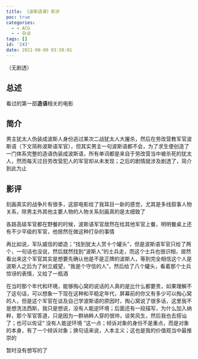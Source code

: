 ```yaml
---
title: 《波斯语课》影评
poc: true
categories:
  - - ACG
  - - 杂谈
tags: []
id: '243'
date: 2021-08-09 03:58:01
---
```


（无剧透）

## 总述

看过的第一部**造语**相关的电影

## 简介

男主犹太人伪装成波斯人身份逃过某次二战犹太人大屠杀，然后在劳改营教军官波斯语（下文简称波斯语军官），但其实男主一句波斯语都不会，为了求生便创造了一门体系完整的造语伪装成波斯语，所有单词都是来自于劳改营当中被杀死的犹太人，然而每天过目劳改营犯人的军官却从未发现；之后的剧情就涉及剧透了，简介到此为止

## 影评

刻画真实的战争片有很多，这部电影给了我耳目一新的感觉，尤其是多线叙事人物关系，除男主外其他主要人物的人物关系刻画真的是太细致了

各路高级军官都在野餐的时候，波斯语军官居然在给其他军官上餐，明明餐桌上还有不少平级的军官，他居然在做这种打杂的事情

再比如说，军队威信的塑造；“找到犹太人赏十个罐头”，但是波斯语军官只给了两个，一句话也没说，然后就然找到“波斯人”的士兵走，而这个士兵也很识相，居然看出来这个军官其实是想要先确认他是不是正牌的波斯人，等到完全相信这个人是波斯人之后为了树立威望，“我是个守信的人”，然后给了八个罐头，看着那个士兵惊讶的表情，又给了一瓶酒

在当时那个年代和环境，能够掏心窝的说话的人真的是比什么都要贵，如果理解不了这句话，可以想象一下现在这种和平稳定年代，屏幕前的你又有多少可以掏心窝的人，但是这个军官在谈及自己学波斯语的原因时，掏心窝说了很多话，这里我不是想洗法西斯，我只是想说，没有人能逆环境；后面还有一段描写，为什么加入纳粹，那个军官答道，只是因为一群纳粹人穿的很帅，谈笑风生，然后我也去搭讪了；也可以佐证“ 没有人能逆环境 ”这一点；倾诉对象的身份不是重点，而是对象的本身，有了一个倾诉对象；换句话来说，人本主义；这也是我的价值观当中最推崇的

暂时没有想写的了